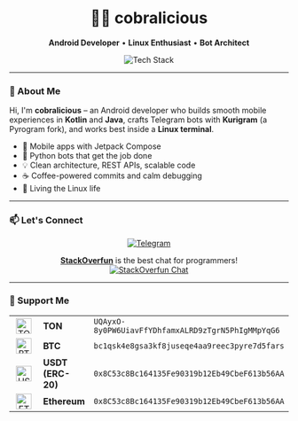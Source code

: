 <h1 align="center">👨‍💻 cobralicious</h1>
<p align="center">
  <b>Android Developer</b> • <b>Linux Enthusiast</b> • <b>Bot Architect</b>
</p>

<p align="center">
  <img src="https://skillicons.dev/icons?i=java,kotlin,androidstudio,python,linux,git&perline=6" alt="Tech Stack" />
</p>

---

### 🧩 About Me

Hi, I'm **cobralicious** – an Android developer who builds smooth mobile experiences in **Kotlin** and **Java**, crafts Telegram bots with **Kurigram** (a Pyrogram fork), and works best inside a **Linux terminal**.

- 📱 Mobile apps with Jetpack Compose  
- 🤖 Python bots that get the job done  
- 💡 Clean architecture, REST APIs, scalable code  
- ☕ Coffee-powered commits and calm debugging  
- 🐧 Living the Linux life  

---

### 📫 Let's Connect

<p align="center">
  <a href="https://t.me/cobralicious" target="_blank">
    <img alt="Telegram" src="https://img.shields.io/badge/-Telegram-2CA5E0?style=for-the-badge&logo=telegram&logoColor=white" />
  </a>
</p>

<p align="center">
  <b><a href="https://t.me/StackOverfunChat" target="_blank">StackOverfun</a></b> is the best chat for programmers!  
  <br />
  <a href="https://t.me/StackOverfunChat" target="_blank">
    <img alt="StackOverfun Chat" src="https://img.shields.io/badge/-StackOverFun-0088cc?style=for-the-badge&logo=telegram&logoColor=white" />
  </a>
</p>

---

### 💎 Support Me

<table align="center" cellpadding="8" cellspacing="0">
  <tbody>
    <tr>
      <td width="40" align="center">
        <img src="https://cryptologos.cc/logos/ton-token-ton-logo.png?v=025" alt="TON" width="28" height="28" />
      </td>
      <td><b>TON</b></td>
      <td><code>UQAyxO-8y0PW6UiavFfYDhfamxALRD9zTgrN5PhIgMMpYqG6</code></td>
    </tr>
    <tr>
      <td width="40" align="center">
        <img src="https://cryptologos.cc/logos/bitcoin-btc-logo.png?v=025" alt="BTC" width="28" height="28" />
      </td>
      <td><b>BTC</b></td>
      <td><code>bc1qsk4e8gsa3kf8juseqe4aa9reec3pyre7d5fars</code></td>
    </tr>
    <tr>
      <td width="40" align="center">
        <img src="https://cryptologos.cc/logos/tether-usdt-logo.png?v=025" alt="USDT" width="28" height="28" />
      </td>
      <td><b>USDT (ERC-20)</b></td>
      <td><code>0x8C53c8Bc164135Fe90319b12Eb49CbeF613b56AA</code></td>
    </tr>
    <tr>
      <td width="40" align="center">
        <img src="https://cryptologos.cc/logos/ethereum-eth-logo.png?v=025" alt="ETH" width="28" height="28" />
      </td>
      <td><b>Ethereum</b></td>
      <td><code>0x8C53c8Bc164135Fe90319b12Eb49CbeF613b56AA</code></td>
    </tr>
  </tbody>
</table>
